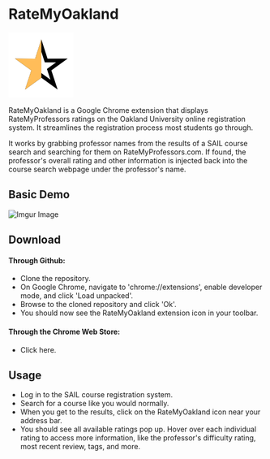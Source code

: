 # RateMyOakland
![alt text](images/ratemyo.png)


RateMyOakland is a Google Chrome extension that displays RateMyProfessors ratings on the Oakland University online registration system. It streamlines the registration process most students go through. 

It works by grabbing professor names from the results of a SAIL course search and searching for them on RateMyProfessors.com. If found, the professor's overall rating and other information is injected back into the course search webpage under the professor's name.

## Basic Demo
![Imgur Image](https://imgur.com/odQJ5B9.jpg)

## Download
#### Through Github:
* Clone the repository.
* On Google Chrome, navigate to 'chrome://extensions', enable developer mode, and click 'Load unpacked'. 
* Browse to the cloned repository and click 'Ok'. 
* You should now see the RateMyOakland extension icon in your toolbar. 
#### Through the Chrome Web Store:
* Click here.

## Usage
* Log in to the SAIL course registration system.
* Search for a course like you would normally.
* When you get to the results, click on the RateMyOakland icon near your address bar. 
* You should see all available ratings pop up. Hover over each individual rating to access more information, like the professor's difficulty rating, most recent review, tags, and more.
